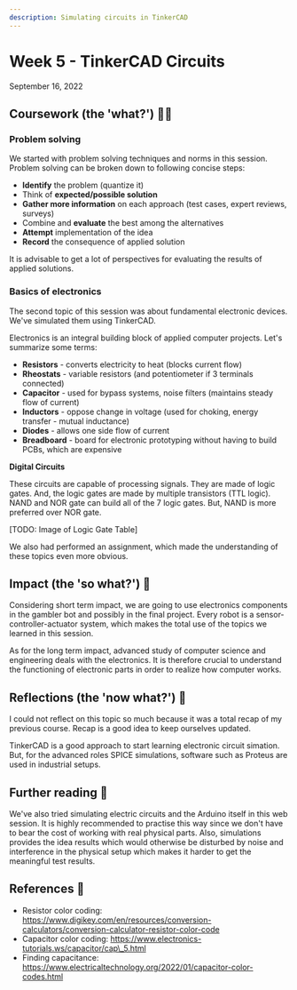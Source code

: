 ```yaml
---
description: Simulating circuits in TinkerCAD
---
```


# Week 5 - TinkerCAD Circuits

September 16, 2022

## Coursework (the 'what?') 🤷‍♂️

### Problem solving

We started with problem solving techniques and norms in this session. Problem solving can be broken down to following concise steps:

* **Identify** the problem (quantize it)
* Think of **expected/possible solution**
* **Gather more information** on each approach (test cases, expert reviews, surveys)
* Combine and **evaluate** the best among the alternatives
* **Attempt** implementation of the idea
* **Record** the consequence of applied solution

It is advisable to get a lot of perspectives for evaluating the results of applied solutions.

### Basics of electronics

The second topic of this session was about fundamental electronic devices. We've simulated them using TinkerCAD.

Electronics is an integral building block of applied computer projects. Let's summarize some terms:

* **Resistors** - converts electricity to heat (blocks current flow)
* **Rheostats** - variable resistors (and potentiometer if 3 terminals connected)
* **Capacitor** - used for bypass systems, noise filters (maintains steady flow of current)
* **Inductors** - oppose change in voltage (used for choking, energy transfer - mutual inductance)
* **Diodes** - allows one side flow of current
* **Breadboard** - board for electronic prototyping without having to build PCBs, which are expensive

**Digital Circuits**

These circuits are capable of processing signals. They are made of logic gates. And, the logic gates are made by multiple transistors (TTL logic). NAND and NOR gate can build all of the 7 logic gates. But, NAND is more preferred over NOR gate.

\[TODO: Image of Logic Gate Table]

We also had performed an assignment, which made the understanding of these topics even more obvious.

## Impact (the 'so what?') 🚀

Considering short term impact, we are going to use electronics components in the gambler bot and possibly in the final project. Every robot is a sensor-controller-actuator system, which makes the total use of the topics we learned in this session.

As for the long term impact, advanced study of computer science and engineering deals with the electronics. It is therefore crucial to understand the functioning of electronic parts in order to realize how computer works.

## Reflections (the 'now what?') 🤔

I could not reflect on this topic so much because it was a total recap of my previous course. Recap is a good idea to keep ourselves updated.

TinkerCAD is a good approach to start learning electronic circuit simation. But, for the advanced roles SPICE simulations, software such as Proteus are used in industrial setups.

## Further reading 📄

We've also tried simulating electric circuits and the Arduino itself in this web session. It is highly recommended to practise this way since we don't have to bear the cost of working with real physical parts. Also, simulations provides the idea results which would otherwise be disturbed by noise and interference in the physical setup which makes it harder to get the meaningful test results.

## References 🔖

* Resistor color coding: https://www.digikey.com/en/resources/conversion-calculators/conversion-calculator-resistor-color-code
* Capacitor color coding: https://www.electronics-tutorials.ws/capacitor/cap\_5.html
* Finding capacitance: https://www.electricaltechnology.org/2022/01/capacitor-color-codes.html
